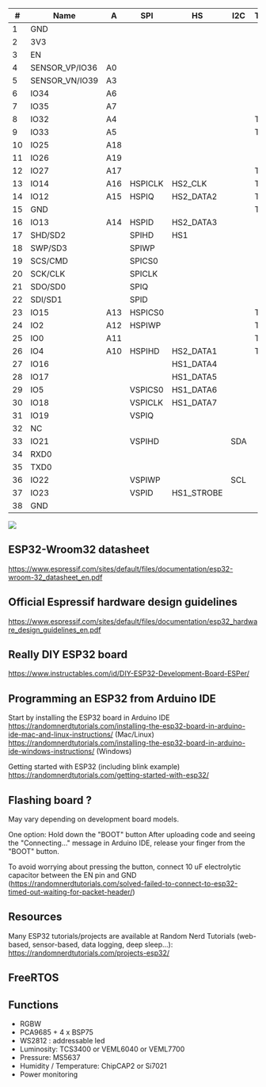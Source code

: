 | #   | Name           | A   | SPI     | HS         | I2C | Touch |     |
| --- | -------------- | --- | ------- | ---------- | --- | ----- | --- |
| 1   | GND            |     |         |            |     |       |     |
| 2   | 3V3            |     |         |            |     |       |     |
| 3   | EN             |     |         |            |     |       |     |
| 4   | SENSOR_VP/IO36 | A0  |         |            |     |       |     |
| 5   | SENSOR_VN/IO39 | A3  |         |            |     |       |     |
| 6   | IO34           | A6  |         |            |     |       |     |
| 7   | IO35           | A7  |         |            |     |       |     |
| 8   | IO32           | A4  |         |            |     | T9    |     |
| 9   | IO33           | A5  |         |            |     | T8    |     |
| 10  | IO25           | A18 |         |            |     |       |     |
| 11  | IO26           | A19 |         |            |     |       |     |
| 12  | IO27           | A17 |         |            |     | T7    |     |
| 13  | IO14           | A16 | HSPICLK | HS2_CLK    |     | T6    |     |
| 14  | IO12           | A15 | HSPIQ   | HS2_DATA2  |     | T5    |     |
| 15  | GND            |     |         |            |     | T4    |     |
| 16  | IO13           | A14 | HSPID   | HS2_DATA3  |     |       |     |
| 17  | SHD/SD2        |     | SPIHD   | HS1        |     |       |     |
| 18  | SWP/SD3        |     | SPIWP   |            |     |       |     |
| 19  | SCS/CMD        |     | SPICS0  |            |     |       |     |
| 20  | SCK/CLK        |     | SPICLK  |            |     |       |     |
| 21  | SDO/SD0        |     | SPIQ    |            |     |       |     |
| 22  | SDI/SD1        |     | SPID    |            |     |       |     |
| 23  | IO15           | A13 | HSPICS0 |            |     | T3    |     |
| 24  | IO2            | A12 | HSPIWP  |            |     | T2    |     |
| 25  | IO0            | A11 |         |            |     | T1    |     |
| 26  | IO4            | A10 | HSPIHD  | HS2_DATA1  |     | T0    |     |
| 27  | IO16           |     |         | HS1_DATA4  |     |       |     |
| 28  | IO17           |     |         | HS1_DATA5  |     |       |     |
| 29  | IO5            |     | VSPICS0 | HS1_DATA6  |     |       |     |
| 30  | IO18           |     | VSPICLK | HS1_DATA7  |     |       |     |
| 31  | IO19           |     | VSPIQ   |            |     |       |     |
| 32  | NC             |     |         |            |     |       |     |
| 33  | IO21           |     | VSPIHD  |            | SDA |       |     |
| 34  | RXD0           |     |         |            |     |       |     |
| 35  | TXD0           |     |         |            |     |       |     |
| 36  | IO22           |     | VSPIWP  |            | SCL |       |     |
| 37  | IO23           |     | VSPID   | HS1_STROBE |     |       |     |
| 38  | GND            |     |         |            |     |       |     |

<img src="https://ht-deko.com/arduino/pic/esp-wroom-32_pinout_01.png">

## ESP32-Wroom32 datasheet

https://www.espressif.com/sites/default/files/documentation/esp32-wroom-32_datasheet_en.pdf

## Official Espressif hardware design guidelines

https://www.espressif.com/sites/default/files/documentation/esp32_hardware_design_guidelines_en.pdf

## Really DIY ESP32 board

https://www.instructables.com/id/DIY-ESP32-Development-Board-ESPer/

## Programming an ESP32 from Arduino IDE

Start by installing the ESP32 board in Arduino IDE
https://randomnerdtutorials.com/installing-the-esp32-board-in-arduino-ide-mac-and-linux-instructions/ (Mac/Linux)
https://randomnerdtutorials.com/installing-the-esp32-board-in-arduino-ide-windows-instructions/ (Windows)

Getting started with ESP32 (including blink example)
https://randomnerdtutorials.com/getting-started-with-esp32/

## Flashing board ?

May vary depending on development board models.

One option:
Hold down the "BOOT" button
After uploading code and seeing the "Connecting..." message in Arduino IDE, release your finger from the "BOOT" button.

To avoid worrying about pressing the button, connect 10 uF electrolytic capacitor between the EN pin and GND
(https://randomnerdtutorials.com/solved-failed-to-connect-to-esp32-timed-out-waiting-for-packet-header/)

## Resources

Many ESP32 tutorials/projects are available at Random Nerd Tutorials (web-based, sensor-based, data logging, deep sleep...):
https://randomnerdtutorials.com/projects-esp32/

## FreeRTOS

## Functions

- RGBW
- PCA9685 + 4 x BSP75
- WS2812 : addressable led
- Luminosity: TCS3400 or VEML6040 or VEML7700
- Pressure: MS5637
- Humidity / Temperature: ChipCAP2 or Si7021
- Power monitoring
